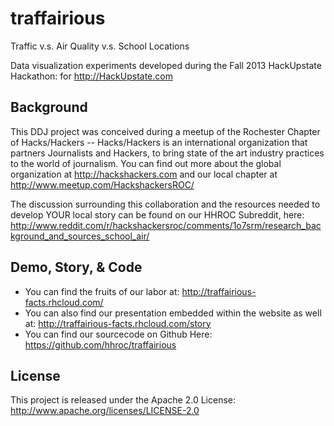 traffairious
============
Traffic v.s. Air Quality v.s. School Locations 

Data visualization experiments developed during the Fall 2013 HackUpstate Hackathon:
for http://HackUpstate.com

Background
---
This DDJ project was conceived during a meetup of the Rochester Chapter of Hacks/Hackers -- Hacks/Hackers is an international 
organization that partners Journalists and Hackers, to bring state of the art industry practices to the world of journalism. 
You can find out more about the global organization at http://hackshackers.com and our local chapter at http://www.meetup.com/HackshackersROC/

The discussion surrounding this collaboration and the resources needed to develop YOUR local story can be found on our HHROC Subreddit, here:
http://www.reddit.com/r/hackshackersroc/comments/1o7srm/research_background_and_sources_school_air/

Demo, Story, &amp; Code
---
- You can find the fruits of our labor at: http://traffairious-facts.rhcloud.com/
- You can also find our presentation embedded within the website as well at: http://traffairious-facts.rhcloud.com/story
- You can find our sourcecode on Github Here: https://github.com/hhroc/traffairious

License
---
This project is released under the Apache 2.0 License:
http://www.apache.org/licenses/LICENSE-2.0
